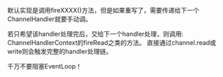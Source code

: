 默认实现是调用fireXXXX()方法，但是如果重写了，需要传递给下一个ChannelHandler就要手动调。

若只希望该handler处理完后，交给下一个handler处理，则调用:
ChannelHandlerContext的fireRead之类的方法。
直接通过channel.read或write则会触发完整的handler处理链。


千万不要阻塞EventLoop！